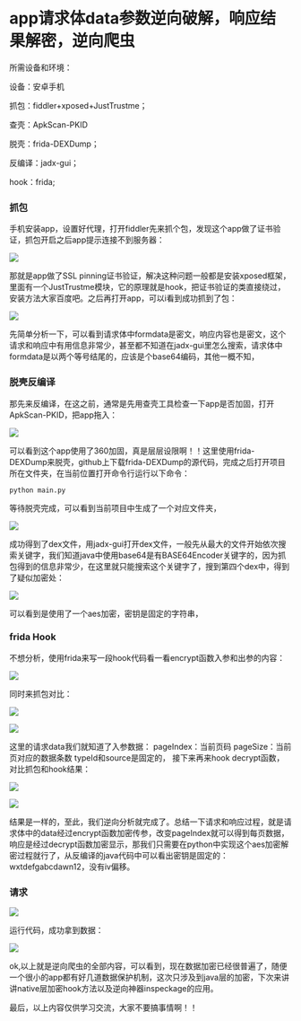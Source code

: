 # app请求体data参数逆向破解，响应结果解密，逆向爬虫



所需设备和环境：

设备：安卓手机

抓包：fiddler+xposed+JustTrustme；

查壳：ApkScan-PKID

脱壳：frida-DEXDump；

反编译：jadx-gui；

hook：frida;

### 抓包

手机安装app，设置好代理，打开fiddler先来抓个包，发现这个app做了证书验证，抓包开启之后app提示连接不到服务器：

![](https://i.loli.net/2020/08/20/AgnOYzF8TWVJ6Sq.png)

那就是app做了SSL pinning证书验证，解决这种问题一般都是安装xposed框架，里面有一个JustTrustme模块，它的原理就是hook，把证书验证的类直接绕过，安装方法大家百度吧。之后再打开app，可以i看到成功抓到了包：

![](https://i.loli.net/2020/08/18/GPohzN2UL4Bm5kp.png)

先简单分析一下，可以看到请求体中formdata是密文，响应内容也是密文，这个请求和响应中有用信息非常少，甚至都不知道在jadx-gui里怎么搜索，请求体中formdata是以两个等号结尾的，应该是个base64编码，其他一概不知，

### 脱壳反编译

那先来反编译，在这之前，通常是先用查壳工具检查一下app是否加固，打开ApkScan-PKID，把app拖入：

![](https://i.loli.net/2020/08/18/bPN1zjfTka4EGXL.png)

可以看到这个app使用了360加固，真是层层设限啊！！这里使用frida-DEXDump来脱壳，github上下载frida-DEXDump的源代码，完成之后打开项目所在文件夹，在当前位置打开命令行运行以下命令：

```
python main.py
```
等待脱壳完成，可以看到当前项目中生成了一个对应文件夹，

![](https://i.loli.net/2020/08/18/aEgq4Jwp3eiGvz2.png)

成功得到了dex文件，用jadx-gui打开dex文件，一般先从最大的文件开始依次搜索关键字，我们知道java中使用base64是有BASE64Encoder关键字的，因为抓包得到的信息非常少，在这里就只能搜索这个关键字了，搜到第四个dex中，得到了疑似加密处：

![](https://i.loli.net/2020/08/18/2Q9bGeSwuLK41IZ.png)

可以看到是使用了一个aes加密，密钥是固定的字符串，

### frida Hook

不想分析，使用frida来写一段hook代码看一看encrypt函数入参和出参的内容：

![](https://i.loli.net/2020/08/20/ClW9a5izFprqnfL.png)

同时来抓包对比：

![](https://i.loli.net/2020/08/20/3iMpUnT27DPGQLo.png)

![](https://i.loli.net/2020/08/20/MrUX8yqz1QIiw3J.png)

这里的请求data我们就知道了入参数据：
pageIndex：当前页码
pageSize：当前页对应的数据条数
typeId和source是固定的，
接下来再来hook decrypt函数，对比抓包和hook结果：

![](https://i.loli.net/2020/08/20/niKkSdz6DgUp8XW.png)

![](https://i.loli.net/2020/08/20/pi89D3nLCsFTtvj.png)

结果是一样的，至此，我们逆向分析就完成了。总结一下请求和响应过程，就是请求体中的data经过encrypt函数加密传参，改变pageIndex就可以得到每页数据，响应是经过decrypt函数加密显示，那我们只需要在python中实现这个aes加密解密过程就行了，从反编译的java代码中可以看出密钥是固定的：wxtdefgabcdawn12，没有iv偏移。

### 请求

![](https://i.loli.net/2020/08/20/VXNZW8SPtTcznJI.png)

运行代码，成功拿到数据：

![](https://i.loli.net/2020/08/20/hZKUeEM2dy5k9CS.png)

ok,以上就是逆向爬虫的全部内容，可以看到，现在数据加密已经很普遍了，随便一个很小的app都有好几道数据保护机制，这次只涉及到java层的加密，下次来讲讲native层加密hook方法以及逆向神器inspeckage的应用。

最后，以上内容仅供学习交流，大家不要搞事情啊！！
